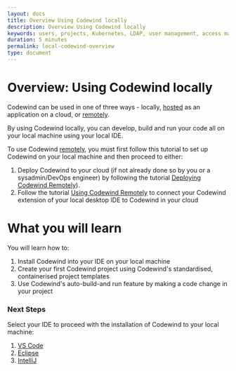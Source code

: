 ```yaml
---
layout: docs
title: Overview Using Codewind locally
description: Overview Using Codewind locally
keywords: users, projects, Kubernetes, LDAP, user management, access management, login, deployment, pod, security, securing cloud connection, remote deployment of Codewind
duration: 5 minutes
permalink: local-codewind-overview
type: document
---
```

 
# Overview: Using Codewind locally

Codewind can be used in one of three ways - locally, [hosted](./eclipseche-codewind-overview.html) as an application on a cloud, or [remotely](./remote-codewind-overview.html). 

By using Codewind locally, you can develop, build and run your code all on your local machine using your local IDE.

To use Codewind [remotely](./remote-codewind-overview.html), you must first follow this tutorial to set up Codewind on your local machine and then proceed to either:

1. Deploy Codewind to your cloud (if not already done so by you or a sysadmin/DevOps engineer) by following the tutorial [Deploying Codewind Remotely](./remote-deploying-codewind.html)).
2. Follow the tutorial [Using Codewind Remotely](./remote-codewind-overview.html) to connect your Codewind extension of your local desktop IDE to Codewind in your cloud

# What you will learn

You will learn how to:

1. Install Codewind into your IDE on your local machine
2. Create your first Codewind project using Codewind's standardised, containerised project templates
3. Use Codewind's auto-build-and run feature by making a code change in your project

### Next Steps

Select your IDE to proceed with the installation of Codewind to your local machine:
1. [VS Code](./vsc-getting-started.html)
2. [Eclipse](./eclipse-getting-started.html)
3. [IntelliJ](./intellij-getting-started.html)
